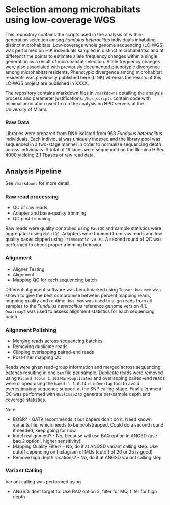 # Selection among microhabitats using low-coverage WGS

This repository contains the scripts used in the analysis of within-generation selection among *Fundulus heteroclitus* individuals inhabiting distinct microhabitats. Low-coverage whole genome sequencing (LC-WGS) was performed on ~1K individuals sampled in distinct microhabitatss and at different time points to estimate allele frequency changes within a single generation as a result of microhabitat selection. Allele frequency changes were also associated with previously documented phenotypic divergence among microhabitat residents. Phenotypic divergence among microhabitat residents was previously published here (LINK) whereas the results of this LC-WGS project are published in XXXX.

The repository contains markdown files in `/markdowns` detailing the analysis process and parameter justifications. `/hps_scripts` contain code with minimal annotation used to run the analysis on HPC servers at the University of Miami.

### Raw Data

Libraries were prepared from DNA isolated from 963 *Fundulus heteroclitus* individuals. Each individual was uniquely indexed and the library pool was sequenced in a two-stage manner in order to normalize sequencing depth across individuals. A total of 19 lanes were sequenced on the Illumina HiSeq 4000 yielding 2.1 Tbases of raw read data.

## Analysis Pipeline

See `/markdowns` for more detail.

### Raw read processing

* QC of raw reads
* Adapter and base-quality trimming
* QC post-trimming

Raw reads were quality controlled using `FastQC` and sample statistics were aggregated using `MultiQC`.
Adapters were trimmed from raw reads and low quality bases clipped using `Trimmomatic-v0.39`.
A second round of QC was performed to check proper trimming behavior.

### Alignment

* Aligner Testing
* Alignment
* Mapping QC for each sequencing batch

Different alignment software was benchmarked using `Teaser`. `bwa mem` was shown to give the best compromise between percent mapping reads, mapping quality and runtime.
`bwa mem` was used to align reads from all samples to the *Fundulus heteroclitus* reference genome version 4.1.
`Qualimap2` was used to assess alignment statistics for each sequencing batch.

### Alignment Polishing

* Merging reads across sequencing batches
* Removing duplicate reads
* Clipping overlapping paired-end reads
* Post-filter mapping QC

Reads were given read-group information and merged across sequencing batches resulting in one `bam` file per sample.
Duplicate reads were removed using `Picard Tools 1.103` `MarkDuplicates` and overlapping paired-end reads were clipped using the `bamUtil 1.0.14` `clipOverlap` tool to avoid overestimating sequence support at the SNP calling stage.
Final alignment QC was performed with `Qualimap2` to generate per-sample depth and coverage statistics.

Note:
* BQSR? - GATK recommends it but papers don't do it. Need known variants file, which needs to be bootstrapped. Could do a second round if needed, keep going for now.
* Indel realignment? - No, because will use BAQ option in ANGSD (use -baq 2 option!, higher sensitivity)
* Mapping Quality Filter? - No, do it at ANGSD variant calling step. Use cutoff depending on histogram of MQs (cutoff of 20 or 25 is good)
* Remove high depth locations? - No, do it at ANGSD variant calling step

### Variant Calling

Variant calling was performed using 

* ANGSD: dont forget to: Use BAQ option 2, filter for MQ, filter for high depth
